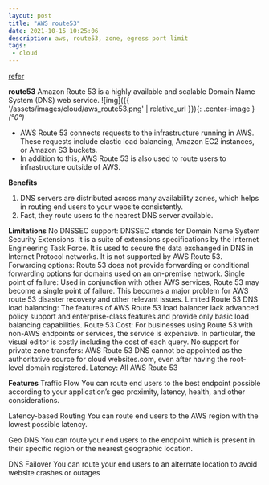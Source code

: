```yaml
---
layout: post
title: "AWS route53"
date: 2021-10-15 10:25:06
description: aws, route53, zone, egress port limit
tags:
 - cloud
---
```

[refer](https://docs.aws.amazon.com/Route53/latest/DeveloperGuide/resolver.html)


**route53**
Amazon Route 53 is a highly available and scalable Domain Name System (DNS) web service.
![img]({{ '/assets/images/cloud/aws_route53.png' | relative_url }}){: .center-image }*(°0°)*

- AWS Route 53 connects requests to the infrastructure running in AWS. These requests include elastic load balancing, Amazon EC2 instances, or Amazon S3 buckets. 
- In addition to this, AWS Route 53 is also used to route users to infrastructure outside of AWS.

**Benefits**
1. DNS servers are distributed across many availability zones, which helps in routing end users to your website consistently.
2. Fast, they route users to the nearest DNS server available.

**Limitations**
No DNSSEC support: DNSSEC stands for Domain Name System Security Extensions. It is a suite of extensions specifications by the Internet Engineering Task Force. It is used to secure the data exchanged in DNS in Internet Protocol networks. It is not supported by AWS Route 53. 
Forwarding options: Route 53 does not provide forwarding or conditional forwarding options for domains used on an on-premise network.
Single point of failure: Used in conjunction with other AWS services, Route 53 may become a single point of failure. This becomes a major problem for AWS route 53 disaster recovery and other relevant issues. 
Limited Route 53 DNS load balancing: The features of AWS Route 53 load balancer lack advanced policy support and enterprise-class features and provide only basic load balancing capabilities. 
Route 53 Cost: For businesses using Route 53 with non-AWS endpoints or services, the service is expensive. In particular, the visual editor is costly including the cost of each query. 
No support for private zone transfers: AWS Route 53 DNS cannot be appointed as the authoritative source for cloud websites.com, even after having the root-level domain registered. 
Latency: All AWS Route 53

**Features**
Traffic Flow
You can route end users to the best endpoint possible according to your application’s geo proximity, latency, health, and other considerations.

Latency-based Routing
You can route end users to the AWS region with the lowest possible latency.

Geo DNS
You can route your end users to the endpoint which is present in their specific region or the nearest geographic location.

DNS Failover
You can route your end users to an alternate location to avoid website crashes or outages 
